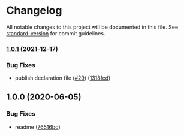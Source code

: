 # Changelog

All notable changes to this project will be documented in this file. See [standard-version](https://github.com/conventional-changelog/standard-version) for commit guidelines.

### [1.0.1](https://github.com/justinlettau/provinces-ca/compare/v1.0.0...v1.0.1) (2021-12-17)

### Bug Fixes

- publish declaration file ([#29](https://github.com/justinlettau/provinces-ca/issues/29)) ([1318fcd](https://github.com/justinlettau/provinces-ca/commit/1318fcd0a150fed9af11f38417b84f29e781c2a5))

## 1.0.0 (2020-06-05)

### Bug Fixes

- readme ([76516bd](https://github.com/justinlettau/provinces-ca/commit/76516bdd766a7a55dbe3f883ea500c65ab067aab))
